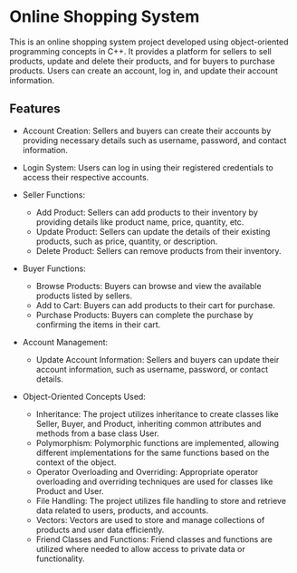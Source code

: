 # Online Shopping System

This is an online shopping system project developed using object-oriented programming concepts in C++. It provides a platform for sellers to sell products, update and delete their products, and for buyers to purchase products. Users can create an account, log in, and update their account information.

## Features

- Account Creation: Sellers and buyers can create their accounts by providing necessary details such as username, password, and contact information.

- Login System: Users can log in using their registered credentials to access their respective accounts.

- Seller Functions:
  - Add Product: Sellers can add products to their inventory by providing details like product name, price, quantity, etc.
  - Update Product: Sellers can update the details of their existing products, such as price, quantity, or description.
  - Delete Product: Sellers can remove products from their inventory.
  
- Buyer Functions:
  - Browse Products: Buyers can browse and view the available products listed by sellers.
  - Add to Cart: Buyers can add products to their cart for purchase.
  - Purchase Products: Buyers can complete the purchase by confirming the items in their cart.

- Account Management:
  - Update Account Information: Sellers and buyers can update their account information, such as username, password, or contact details.

- Object-Oriented Concepts Used:
  - Inheritance: The project utilizes inheritance to create classes like Seller, Buyer, and Product, inheriting common attributes and methods from a base class User.
  - Polymorphism: Polymorphic functions are implemented, allowing different implementations for the same functions based on the context of the object.
  - Operator Overloading and Overriding: Appropriate operator overloading and overriding techniques are used for classes like Product and User.
  - File Handling: The project utilizes file handling to store and retrieve data related to users, products, and accounts.
  - Vectors: Vectors are used to store and manage collections of products and user data efficiently.
  - Friend Classes and Functions: Friend classes and functions are utilized where needed to allow access to private data or functionality.
